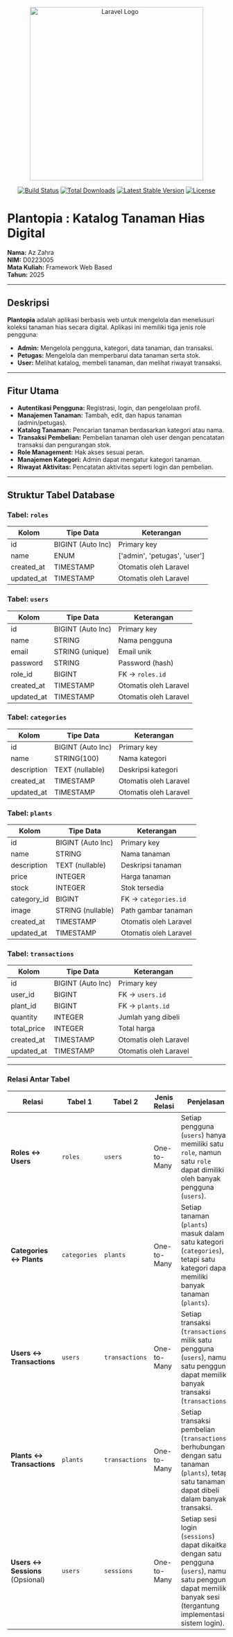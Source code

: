 <p align="center"><a href="https://laravel.com" target="_blank"><img src="https://raw.githubusercontent.com/laravel/art/master/logo-lockup/5%20SVG/2%20CMYK/1%20Full%20Color/laravel-logolockup-cmyk-red.svg" width="400" alt="Laravel Logo"></a></p>

<p align="center">
<a href="https://github.com/laravel/framework/actions"><img src="https://github.com/laravel/framework/workflows/tests/badge.svg" alt="Build Status"></a>
<a href="https://packagist.org/packages/laravel/framework"><img src="https://img.shields.io/packagist/dt/laravel/framework" alt="Total Downloads"></a>
<a href="https://packagist.org/packages/laravel/framework"><img src="https://img.shields.io/packagist/v/laravel/framework" alt="Latest Stable Version"></a>
<a href="https://packagist.org/packages/laravel/framework"><img src="https://img.shields.io/packagist/l/laravel/framework" alt="License"></a>
</p>

# Plantopia : Katalog Tanaman Hias Digital

**Nama:** Az Zahra  
**NIM:** D0223005  
**Mata Kuliah:** Framework Web Based  
**Tahun:** 2025

---

## Deskripsi

**Plantopia** adalah aplikasi berbasis web untuk mengelola dan menelusuri koleksi tanaman hias secara digital. Aplikasi ini memiliki tiga jenis role pengguna:

- **Admin:** Mengelola pengguna, kategori, data tanaman, dan transaksi.
- **Petugas:** Mengelola dan memperbarui data tanaman serta stok.
- **User:** Melihat katalog, membeli tanaman, dan melihat riwayat transaksi.

---

## Fitur Utama

- **Autentikasi Pengguna:** Registrasi, login, dan pengelolaan profil.
- **Manajemen Tanaman:** Tambah, edit, dan hapus tanaman (admin/petugas).
- **Katalog Tanaman:** Pencarian tanaman berdasarkan kategori atau nama.
- **Transaksi Pembelian:** Pembelian tanaman oleh user dengan pencatatan transaksi dan pengurangan stok.
- **Role Management:** Hak akses sesuai peran.
- **Manajemen Kategori:** Admin dapat mengatur kategori tanaman.
- **Riwayat Aktivitas:** Pencatatan aktivitas seperti login dan pembelian.

---

## Struktur Tabel Database

### Tabel: `roles`

| Kolom      | Tipe Data         | Keterangan             |
|------------|-------------------|------------------------|
| id         | BIGINT (Auto Inc) | Primary key            |
| name       | ENUM              | ['admin', 'petugas', 'user'] |
| created_at | TIMESTAMP         | Otomatis oleh Laravel  |
| updated_at | TIMESTAMP         | Otomatis oleh Laravel  |

### Tabel: `users`

| Kolom      | Tipe Data         | Keterangan                         |
|------------|-------------------|-------------------------------------|
| id         | BIGINT (Auto Inc) | Primary key                         |
| name       | STRING            | Nama pengguna                       |
| email      | STRING (unique)   | Email unik                          |
| password   | STRING            | Password (hash)                     |
| role_id    | BIGINT            | FK → `roles.id`                     |
| created_at | TIMESTAMP         | Otomatis oleh Laravel               |
| updated_at | TIMESTAMP         | Otomatis oleh Laravel               |

### Tabel: `categories`

| Kolom      | Tipe Data         | Keterangan                  |
|------------|-------------------|------------------------------|
| id         | BIGINT (Auto Inc) | Primary key                 |
| name       | STRING(100)       | Nama kategori               |
| description| TEXT (nullable)   | Deskripsi kategori          |
| created_at | TIMESTAMP         | Otomatis oleh Laravel       |
| updated_at | TIMESTAMP         | Otomatis oleh Laravel       |

### Tabel: `plants`

| Kolom       | Tipe Data         | Keterangan                       |
|-------------|-------------------|-----------------------------------|
| id          | BIGINT (Auto Inc) | Primary key                      |
| name        | STRING            | Nama tanaman                     |
| description | TEXT (nullable)   | Deskripsi tanaman                |
| price       | INTEGER           | Harga tanaman                    |
| stock       | INTEGER           | Stok tersedia                    |
| category_id | BIGINT            | FK → `categories.id`             |
| image       | STRING (nullable) | Path gambar tanaman              |
| created_at  | TIMESTAMP         | Otomatis oleh Laravel            |
| updated_at  | TIMESTAMP         | Otomatis oleh Laravel            |

### Tabel: `transactions`

| Kolom       | Tipe Data         | Keterangan                      |
|-------------|-------------------|----------------------------------|
| id          | BIGINT (Auto Inc) | Primary key                     |
| user_id     | BIGINT            | FK → `users.id`                 |
| plant_id    | BIGINT            | FK → `plants.id`                |
| quantity    | INTEGER           | Jumlah yang dibeli              |
| total_price | INTEGER           | Total harga                     |
| created_at  | TIMESTAMP         | Otomatis oleh Laravel           |
| updated_at  | TIMESTAMP         | Otomatis oleh Laravel           |

---

### Relasi Antar Tabel

| Relasi                        | Tabel 1        | Tabel 2        | Jenis Relasi   | Penjelasan                                                                 |
|-------------------------------|----------------|----------------|----------------|-----------------------------------------------------------------------------|
| **Roles ↔ Users**             | `roles`        | `users`        | One-to-Many    | Setiap pengguna (`users`) hanya memiliki satu `role`, namun satu `role` dapat dimiliki oleh banyak pengguna (`users`). |
| **Categories ↔ Plants**       | `categories`   | `plants`       | One-to-Many    | Setiap tanaman (`plants`) masuk dalam satu kategori (`categories`), tetapi satu kategori dapat memiliki banyak tanaman (`plants`). |
| **Users ↔ Transactions**      | `users`        | `transactions` | One-to-Many    | Setiap transaksi (`transactions`) milik satu pengguna (`users`), namun satu pengguna dapat memiliki banyak transaksi (`transactions`). |
| **Plants ↔ Transactions**     | `plants`       | `transactions` | One-to-Many    | Setiap transaksi pembelian (`transactions`) berhubungan dengan satu tanaman (`plants`), tetapi satu tanaman dapat dibeli dalam banyak transaksi. |
| **Users ↔ Sessions** (Opsional) | `users`        | `sessions`     | One-to-Many    | Setiap sesi login (`sessions`) dapat dikaitkan dengan satu pengguna (`users`), namun satu pengguna dapat memiliki banyak sesi (tergantung implementasi sistem login). |




